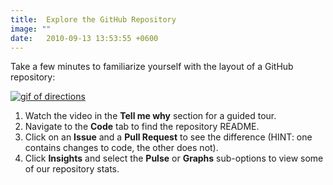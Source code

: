 ```yaml
---
title:  Explore the GitHub Repository 
image: ""
date:   2010-09-13 13:53:55 +0600
---
```


Take a few minutes to familiarize yourself with the layout of a GitHub repository:

[![gif of directions](https://services.github.com/on-demand/images/gifs/intro/explore-repo.gif)](https://services.github.com/on-demand/images/gifs/intro/explore-repo.gif)

1.  Watch the video in the **Tell me why** section for a guided tour.
2.  Navigate to the **Code** tab to find the repository README.
3.  Click on an **Issue** and a **Pull Request** to see the difference (HINT: one contains changes to code, the other does not).
4.  Click **Insights** and select the **Pulse** or **Graphs** sub-options to view some of our repository stats.